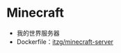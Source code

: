 # Minecraft

- 我的世界服务器
- Dockerfile：[itzg/minecraft-server](https://github.com/itzg/dockerfiles/tree/master/minecraft-server)

